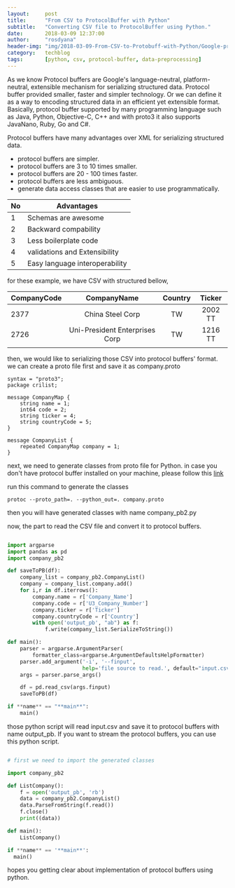 ```yaml
---
layout:     post
title:      "From CSV to ProtocolBuffer with Python"
subtitle:   "Converting CSV file to ProtocolBuffer using Python."
date:       2018-03-09 12:37:00
author:     "rosdyana"
header-img: "img/2018-03-09-From-CSV-to-Protobuff-with-Python/Google-protocol-buffer.png"
category:   techblog
tags:       [python, csv, protocol-buffer, data-preprocessing]
---
```


As we know Protocol buffers are Google's language-neutral, platform-neutral, extensible mechanism for serializing structured data.
Protocol buffer provided smaller, faster and simpler technology. Or we can define it as a way to encoding structured data in an efficient yet extensible format.
Basically, protocol buffer supported by many programming language such as Java, Python, Objective-C, C++ and with proto3 it also supports JavaNano, Ruby, Go and C#.

Protocol buffers have many advantages over XML for serializing structured data.

-   protocol buffers are simpler.
-   protocol buffers are 3 to 10 times smaller.
-   protocol buffers are 20 - 100 times faster.
-   protocol buffers are less ambiguous.
-   generate data access classes that are easier to use programmatically.

| No  |           Advantages           |
| --- | ---------------------------- |
| 1   |       Schemas are awesome      |
| 2   |      Backward compability      |
| 3   |      Less boilerplate code     |
| 4   |  validations and Extensibility |
| 5   | Easy language interoperability |

for these example, we have CSV with structured bellow,

| CompanyCode | CompanyName | Country | Ticker |
|-----------|:-----------:|:-------:|:------:|
| 2377 | China Steel Corp | TW | 2002 TT |
| 2726 | Uni-President Enterprises Corp | TW | 1216 TT |
|  |  |  |  |

then, we would like to serializing those CSV into protocol buffers' format.
we can create a proto file first and save it as company.proto

```
syntax = "proto3";
package crilist;

message CompanyMap {
    string name = 1;
    int64 code = 2;
    string ticker = 4;
    string countryCode = 5;
}

message CompanyList {
    repeated CompanyMap company = 1;
}
```

next, we need to generate classes from proto file for Python.
in case you don't have protocol buffer installed on your machine, please follow this [link](https://developers.google.com/protocol-buffers/docs/downloads)

run this command to generate the classes

```
protoc --proto_path=. --python_out=. company.proto

```

then you will have generated classes with name company_pb2.py

now, the part to read the CSV file and convert it to protocol buffers.

```python

import argparse
import pandas as pd
import company_pb2

def saveToPB(df):
    company_list = company_pb2.CompanyList()
    company = company_list.company.add()
    for i,r in df.iterrows():
        company.name = r['Company_Name']
        company.code = r['U3_Company_Number']
        company.ticker = r['Ticker']
        company.countryCode = r['Country']
        with open('output_pb', "ab") as f:
            f.write(company_list.SerializeToString())

def main():
    parser = argparse.ArgumentParser(
        formatter_class=argparse.ArgumentDefaultsHelpFormatter)
    parser.add_argument('-i', '--finput',
                        help='file source to read.', default="input.csv")
    args = parser.parse_args()

    df = pd.read_csv(args.finput)
    saveToPB(df)

if **name** == "**main**":
    main()

```
those python script will read input.csv and save it to protocol buffers with name output_pb.
If you want to stream the protocol buffers, you can use this python script.

```python

# first we need to import the generated classes

import company_pb2

def ListCompany():
    f = open('output_pb', 'rb')
    data = company_pb2.CompanyList()
    data.ParseFromString(f.read())
    f.close()
    print((data))

def main():
    ListCompany()

if **name** == '**main**':
  main()

```

hopes you getting clear about implementation of protocol buffers using python.
